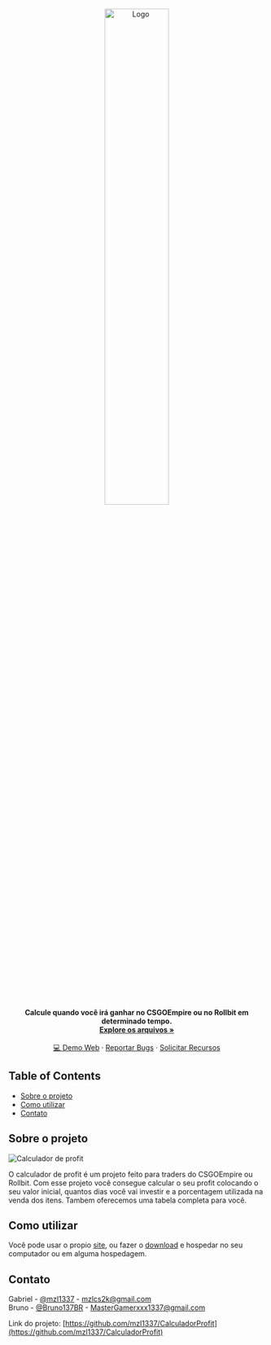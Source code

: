 
<!-- PROJECT LOGO -->
<br />
<p align="center">
  <a href="https://github.com/othneildrew/Best-README-Template">
    <img src="https://i.imgur.com/F8NsFsW.png" alt="Logo" width="50%">
  </a>

  <p align="center">
  <b>Calcule quando você irá ganhar no CSGOEmpire ou no Rollbit em determinado tempo.</b>
    <br />
    <a href="https://github.com/mzl1337/CalculadorProfit"><strong>Explore os arquivos »</strong></a>
    <br />
    <br />
    <a href="https://mzl1337.github.io/">💻 Demo Web</a>
    ·
    <a href="https://github.com/mzl1337/CalculadorProfit/issues">Reportar Bugs</a>
    ·
    <a href="https://github.com/mzl1337/CalculadorProfit/issues">Solicitar Recursos</a>
  </p>
</p>



<!-- TABLE OF CONTENTS -->
## Table of Contents

* [Sobre o projeto](#sobre-o-projeto)
* [Como utilizar](#como-utilizar)
* [Contato](#contato)



<!-- ABOUT THE PROJECT -->
## Sobre o projeto

![Calculador de profit](https://i.imgur.com/3HruntZ.png])

O calculador de profit é um projeto feito para traders do CSGOEmpire ou Rollbit. Com esse projeto você consegue calcular o seu profit colocando o seu valor inicial, quantos dias você vai investir e a porcentagem utilizada na venda dos itens. Tambem oferecemos uma tabela completa para você.


<!-- GETTING STARTED -->
## Como utilizar

Você pode usar o propio <a href="https://mzl1337.github.io/">site</a>, ou fazer o <a href="https://github.com/mzl1337/CalculadorProfit/archive/master.zip">download</a> e hospedar no seu computador ou em alguma hospedagem.


<!-- CONTACT -->
## Contato

Gabriel - [@mzl1337](https://twitter.com/mzl1337) - mzlcs2k@gmail.com<br>
Bruno - [@Bruno137BR](https://twitter.com/Bruno137BR) - MasterGamerxxx1337@gmail.com

Link do projeto: [https://github.com/mzl1337/CalculadorProfit](https://github.com/mzl1337/CalculadorProfit)



<!-- MARKDOWN LINKS & IMAGES -->
<!-- https://www.markdownguide.org/basic-syntax/#reference-style-links -->
[contributors-shield]: https://img.shields.io/github/contributors/othneildrew/Best-README-Template.svg?style=flat-square
[contributors-url]: https://github.com/othneildrew/Best-README-Template/graphs/contributors
[forks-shield]: https://img.shields.io/github/forks/othneildrew/Best-README-Template.svg?style=flat-square
[forks-url]: https://github.com/othneildrew/Best-README-Template/network/members
[stars-shield]: https://img.shields.io/github/stars/othneildrew/Best-README-Template.svg?style=flat-square
[stars-url]: https://github.com/othneildrew/Best-README-Template/stargazers
[issues-shield]: https://img.shields.io/github/issues/othneildrew/Best-README-Template.svg?style=flat-square
[issues-url]: https://github.com/othneildrew/Best-README-Template/issues
[license-shield]: https://img.shields.io/github/license/othneildrew/Best-README-Template.svg?style=flat-square
[license-url]: https://github.com/othneildrew/Best-README-Template/blob/master/LICENSE.txt
[linkedin-shield]: https://img.shields.io/badge/-LinkedIn-black.svg?style=flat-square&logo=linkedin&colorB=555
[linkedin-url]: https://linkedin.com/in/othneildrew
[product-screenshot]: images/screenshot.png
